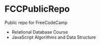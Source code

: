 # FCCPublicRepo
Public repo for FreeCodeCamp
- Relational Database Course
- JavaScript Algorithms and Data Structure
